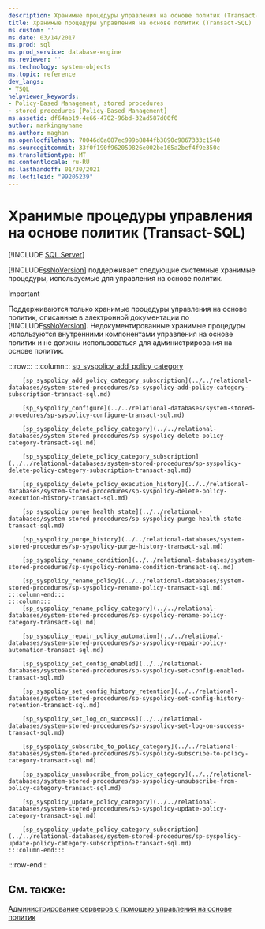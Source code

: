 ```yaml
---
description: Хранимые процедуры управления на основе политик (Transact-SQL)
title: Хранимые процедуры управления на основе политик (Transact-SQL) | Документация Майкрософт
ms.custom: ''
ms.date: 03/14/2017
ms.prod: sql
ms.prod_service: database-engine
ms.reviewer: ''
ms.technology: system-objects
ms.topic: reference
dev_langs:
- TSQL
helpviewer_keywords:
- Policy-Based Management, stored procedures
- stored procedures [Policy-Based Management]
ms.assetid: df64ab19-4e66-4702-96bd-32ad587d00f0
author: markingmyname
ms.author: maghan
ms.openlocfilehash: 70046d0a087ec999b8844fb3890c9867333c1540
ms.sourcegitcommit: 33f0f190f962059826e002be165a2bef4f9e350c
ms.translationtype: MT
ms.contentlocale: ru-RU
ms.lasthandoff: 01/30/2021
ms.locfileid: "99205239"
---
```

# <a name="policy-based-management-stored-procedures-transact-sql"></a>Хранимые процедуры управления на основе политик (Transact-SQL)
[!INCLUDE [SQL Server](../../includes/applies-to-version/sqlserver.md)]

  [!INCLUDE[ssNoVersion](../../includes/ssnoversion-md.md)] поддерживает следующие системные хранимые процедуры, используемые для управления на основе политик.  
  
> [!IMPORTANT]  
>  Поддерживаются только хранимые процедуры управления на основе политик, описанные в электронной документации по [!INCLUDE[ssNoVersion](../../includes/ssnoversion-md.md)]. Недокументированные хранимые процедуры используются внутренними компонентами управления на основе политик и не должны использоваться для администрирования на основе политик.  

:::row:::
    :::column:::
        [sp_syspolicy_add_policy_category](../../relational-databases/system-stored-procedures/sp-syspolicy-add-policy-category-transact-sql.md)

        [sp_syspolicy_add_policy_category_subscription](../../relational-databases/system-stored-procedures/sp-syspolicy-add-policy-category-subscription-transact-sql.md)

        [sp_syspolicy_configure](../../relational-databases/system-stored-procedures/sp-syspolicy-configure-transact-sql.md)

        [sp_syspolicy_delete_policy_category](../../relational-databases/system-stored-procedures/sp-syspolicy-delete-policy-category-transact-sql.md)

        [sp_syspolicy_delete_policy_category_subscription](../../relational-databases/system-stored-procedures/sp-syspolicy-delete-policy-category-subscription-transact-sql.md)

        [sp_syspolicy_delete_policy_execution_history](../../relational-databases/system-stored-procedures/sp-syspolicy-delete-policy-execution-history-transact-sql.md)

        [sp_syspolicy_purge_health_state](../../relational-databases/system-stored-procedures/sp-syspolicy-purge-health-state-transact-sql.md)

        [sp_syspolicy_purge_history](../../relational-databases/system-stored-procedures/sp-syspolicy-purge-history-transact-sql.md)

        [sp_syspolicy_rename_condition](../../relational-databases/system-stored-procedures/sp-syspolicy-rename-condition-transact-sql.md)

        [sp_syspolicy_rename_policy](../../relational-databases/system-stored-procedures/sp-syspolicy-rename-policy-transact-sql.md)
    :::column-end:::
    :::column:::
        [sp_syspolicy_rename_policy_category](../../relational-databases/system-stored-procedures/sp-syspolicy-rename-policy-category-transact-sql.md)

        [sp_syspolicy_repair_policy_automation](../../relational-databases/system-stored-procedures/sp-syspolicy-repair-policy-automation-transact-sql.md)

        [sp_syspolicy_set_config_enabled](../../relational-databases/system-stored-procedures/sp-syspolicy-set-config-enabled-transact-sql.md)

        [sp_syspolicy_set_config_history_retention](../../relational-databases/system-stored-procedures/sp-syspolicy-set-config-history-retention-transact-sql.md)

        [sp_syspolicy_set_log_on_success](../../relational-databases/system-stored-procedures/sp-syspolicy-set-log-on-success-transact-sql.md)

        [sp_syspolicy_subscribe_to_policy_category](../../relational-databases/system-stored-procedures/sp-syspolicy-subscribe-to-policy-category-transact-sql.md)

        [sp_syspolicy_unsubscribe_from_policy_category](../../relational-databases/system-stored-procedures/sp-syspolicy-unsubscribe-from-policy-category-transact-sql.md)

        [sp_syspolicy_update_policy_category](../../relational-databases/system-stored-procedures/sp-syspolicy-update-policy-category-transact-sql.md)

        [sp_syspolicy_update_policy_category_subscription](../../relational-databases/system-stored-procedures/sp-syspolicy-update-policy-category-subscription-transact-sql.md)
    :::column-end:::
:::row-end:::

## <a name="see-also"></a>См. также:  
 [Администрирование серверов с помощью управления на основе политик](../../relational-databases/policy-based-management/administer-servers-by-using-policy-based-management.md)  
  
  
